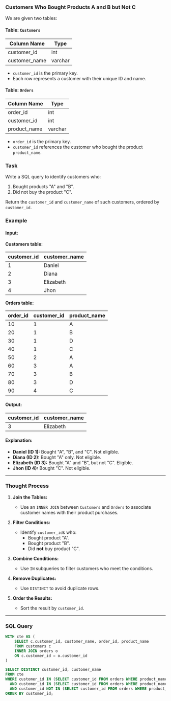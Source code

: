 ###  Customers Who Bought Products A and B but Not C
We are given two tables:

#### Table: `Customers`

| Column Name   | Type    |
|---------------|---------|
| customer_id   | int     |
| customer_name | varchar |

- `customer_id` is the primary key.
- Each row represents a customer with their unique ID and name.

#### Table: `Orders`

| Column Name   | Type    |
|---------------|---------|
| order_id      | int     |
| customer_id   | int     |
| product_name  | varchar |

- `order_id` is the primary key.
- `customer_id` references the customer who bought the product `product_name`.

### Task
Write a SQL query to identify customers who:
1. Bought products "A" and "B".
2. Did not buy the product "C".

Return the `customer_id` and `customer_name` of such customers, ordered by `customer_id`.

### Example
#### Input:
**Customers table:**

| customer_id | customer_name |
|-------------|---------------|
| 1           | Daniel        |
| 2           | Diana         |
| 3           | Elizabeth     |
| 4           | Jhon          |

**Orders table:**

| order_id | customer_id | product_name |
|----------|-------------|--------------|
| 10       | 1           | A            |
| 20       | 1           | B            |
| 30       | 1           | D            |
| 40       | 1           | C            |
| 50       | 2           | A            |
| 60       | 3           | A            |
| 70       | 3           | B            |
| 80       | 3           | D            |
| 90       | 4           | C            |

#### Output:

| customer_id | customer_name |
|-------------|---------------|
| 3           | Elizabeth     |

#### Explanation:
- **Daniel (ID 1):** Bought "A", "B", and "C". Not eligible.
- **Diana (ID 2):** Bought "A" only. Not eligible.
- **Elizabeth (ID 3):** Bought "A" and "B", but not "C". Eligible.
- **Jhon (ID 4):** Bought "C". Not eligible.

---

### Thought Process
1. **Join the Tables:**
   - Use an `INNER JOIN` between `Customers` and `Orders` to associate customer names with their product purchases.

2. **Filter Conditions:**
   - Identify `customer_id`s who:
     - Bought product "A".
     - Bought product "B".
     - Did **not** buy product "C".

3. **Combine Conditions:**
   - Use `IN` subqueries to filter customers who meet the conditions.

4. **Remove Duplicates:**
   - Use `DISTINCT` to avoid duplicate rows.

5. **Order the Results:**
   - Sort the result by `customer_id`.

---

### SQL Query
```sql
WITH cte AS (
    SELECT c.customer_id, customer_name, order_id, product_name 
    FROM customers c
    INNER JOIN orders o 
    ON c.customer_id = o.customer_id
)

SELECT DISTINCT customer_id, customer_name 
FROM cte 
WHERE customer_id IN (SELECT customer_id FROM orders WHERE product_name = 'A')
  AND customer_id IN (SELECT customer_id FROM orders WHERE product_name = 'B')
  AND customer_id NOT IN (SELECT customer_id FROM orders WHERE product_name = 'C')
ORDER BY customer_id;
